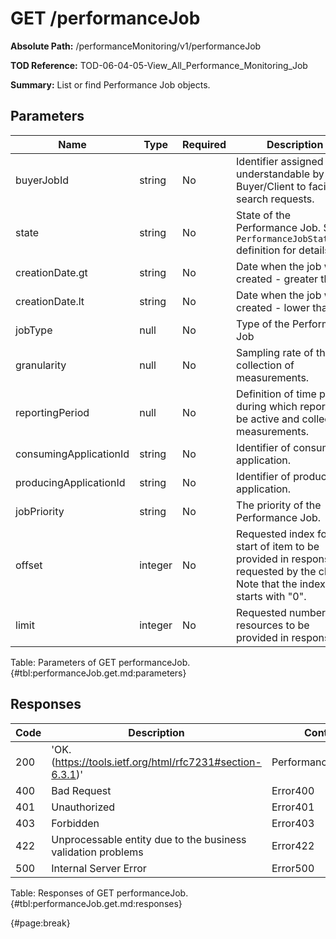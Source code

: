 <!--
    ATTENTION: This file was generated via gradle!
               Do NOT manually edit this file! Any such changes will be overwritten!
-->

# GET /performanceJob

**Absolute Path:** /performanceMonitoring/v1/performanceJob

**TOD Reference:** TOD-06-04-05-View_All_Performance_Monitoring_Job

**Summary:** List or find Performance Job objects.

## Parameters

| Name | Type | Required | Description |
| ------ | ------ | --- | ------------ |
| buyerJobId | string | No | Identifier assigned and understandable by Buyer/Client to  facilitate search requests. |
| state | string | No | State of the Performance Job. See `PerformanceJobStateType`  definition for details. |
| creationDate.gt | string | No | Date when the job was created - greater than. |
| creationDate.lt | string | No | Date when the job was created - lower than. |
| jobType | null | No | Type of the Performance Job |
| granularity | null | No | Sampling rate of the collection of measurements. |
| reportingPeriod | null | No | Definition of time period during which report will be active  and collect measurements. |
| consumingApplicationId | string | No | Identifier of consuming application. |
| producingApplicationId | string | No | Identifier of producing application. |
| jobPriority | string | No | The priority of the Performance Job. |
| offset | integer | No | Requested index for start of item to be provided in response requested by the client. Note that the index starts with "0". |
| limit | integer | No | Requested number of resources to be provided in response. |

Table: Parameters of GET performanceJob. {#tbl:performanceJob.get.md:parameters}

## Responses

| Code | Description | Content |
|------|-------------|---------|
| 200 | 'OK. (https://tools.ietf.org/html/rfc7231#section-6.3.1)' | PerformanceJob_Find |
| 400 | Bad Request | Error400 |
| 401 | Unauthorized | Error401 |
| 403 | Forbidden | Error403 |
| 422 | Unprocessable entity due to the business validation problems | Error422 |
| 500 | Internal Server Error | Error500 |

Table: Responses of GET performanceJob. {#tbl:performanceJob.get.md:responses}

{#page:break}
